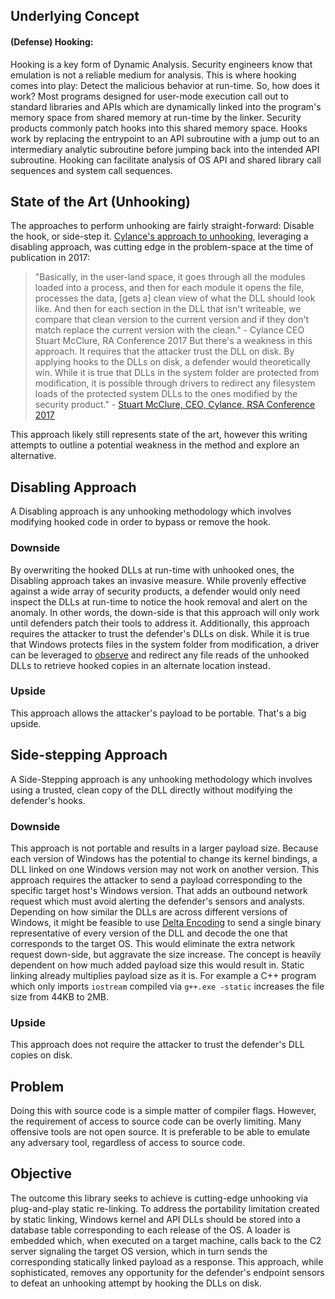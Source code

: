 ## Underlying Concept


#### **(Defense) Hooking:**

Hooking is a key form of Dynamic Analysis. Security engineers know that emulation is not a reliable medium for analysis. This is where hooking comes into play: Detect the malicious behavior at run-time. So, how does it work? Most programs designed for user-mode execution call out to standard libraries and APIs which are dynamically linked into the program's memory space from shared memory at run-time by the linker. Security products commonly patch hooks into this shared memory space. Hooks work by replacing the entrypoint to an API subroutine with a jump out to an intermediary analytic subroutine before jumping back into the intended API subroutine. Hooking can facilitate analysis of OS API and shared library call sequences and system call sequences.

## State of the Art (Unhooking)

The approaches to perform unhooking are fairly straight-forward: Disable the hook, or side-step it. [Cylance's approach to unhooking](https://blogs.blackberry.com/en/2017/02/universal-unhooking-blinding-security-software), leveraging a disabling approach, was cutting edge in the problem-space at the time of publication in 2017:

> "Basically, in the user-land space, it goes through all the modules loaded into a process, and then for each module it opens the file, processes the data, [gets a] clean view of what the DLL should look like. And then for each section in the DLL that isn't writeable, we compare that clean version to the current version and if they don't match replace the current version with the clean." - Cylance CEO  Stuart McClure, RA Conference 2017
But there's a weakness in this approach. It requires that the attacker trust the DLL on disk. By applying hooks to the DLLs on disk, a defender would theoretically win. While it is true that DLLs in the system folder are protected from modification, it is possible through drivers to redirect any filesystem loads of the protected system DLLs to the ones modified by the security product." - [Stuart McClure, CEO, Cylance, RSA Conference 2017](https://www.youtube.com/watch?v=QZ6mEq6DQOo)

This approach likely still represents state of the art, however this writing attempts to outline a potential weakness in the method and explore an alternative.

## Disabling Approach

A Disabling approach is any unhooking methodology which involves modifying hooked code in order to bypass or remove the hook.

### Downside

By overwriting the hooked DLLs at run-time with unhooked ones, the Disabling approach takes an invasive measure. While provenly effective against a wide array of security products, a defender would only need inspect the DLLs at run-time to notice the hook removal and alert on the anomaly. In other words, the down-side is that this approach will only work until defenders patch their tools to address it. Additionally, this approach requires the attacker to trust the defender's DLLs on disk. While it is true that Windows protects files in the system folder from modification, a driver can be leveraged to [observe](https://docs.microsoft.com/en-us/windows-hardware/drivers/ifs/filter-manager-concepts) and redirect any file reads of the unhooked DLLs to retrieve hooked copies in an alternate location instead.

### Upside

This approach allows the attacker's payload to be portable. That's a big upside.

## Side-stepping Approach

A Side-Stepping approach is any unhooking methodology which involves using a trusted, clean copy of the DLL directly without modifying the defender's hooks.

### Downside

This approach is not portable and results in a larger payload size. Because each version of Windows has the potential to change its kernel bindings, a DLL linked on one Windows version may not work on another version. This approach requires the attacker to send a payload corresponding to the specific target host's Windows version. That adds an outbound network request which must avoid alerting the defender's sensors and analysts. Depending on how similar the DLLs are across different versions of Windows, it might be feasible to use [Delta Encoding](https://en.wikipedia.org/wiki/Delta_encoding) to send a single binary representative of every version of the DLL and decode the one that corresponds to the target OS. This would eliminate the extra network request down-side, but aggravate the size increase. The concept is heavily dependent on how much added payload size this would result in. Static linking already multiplies payload size as it is. For example a C++ program which only imports `iostream` compiled via `g++.exe -static` increases the file size from 44KB to 2MB.

### Upside

This approach does not require the attacker to trust the defender's DLL copies on disk.


## Problem

Doing this with source code is a simple matter of compiler flags. However, the requirement of access to source code can be overly limiting. Many offensive tools are not open source. It is preferable to be able to emulate any adversary tool, regardless of access to source code.

## Objective

The outcome this library seeks to achieve is cutting-edge unhooking via plug-and-play static re-linking. To address the portability limitation created by static linking, Windows kernel and API DLLs should be stored into a database table corresponding to each release of the OS. A loader is embedded which, when executed on a target machine, calls back to the C2 server signaling the target OS version, which in turn sends the corresponding statically linked payload as a response. This approach, while sophisticated, removes any opportunity for the defender's endpoint sensors to defeat an unhooking attempt by hooking the DLLs on disk.
